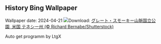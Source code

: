 ## History Bing Wallpaper
Wallpaper date: 2024-04-21
![](https://www.bing.com/th?id=OHR.CadesCove_JA-JP4163759564_UHD.jpg&w=1000)Download: [グレート・スモーキー山脈国立公園, 米国 テネシー州 (© Richard Bernabe/Shutterstock)](https://www.bing.com/th?id=OHR.CadesCove_JA-JP4163759564_UHD.jpg)

Auto get programm by LtgX
